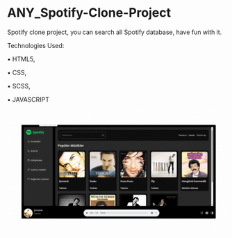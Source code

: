 ﻿# ANY_Spotify-Clone-Project


 Spotify clone project, you can search all Spotify database, have fun with it. 



 Technologies Used:

  • HTML5, 
 
  • CSS,

  • SCSS,
 
  • JAVASCRIPT




 <img src="https://github.com/ANoyanyasadi/ANY_Spotify-Clone-Project/blob/main/Gif.gif" width="auto">
